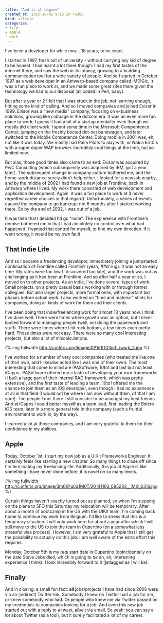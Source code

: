 ```yaml
---
title: "And so it begins"
created_at: 2015-10-01 9:15:24 +0200
kind: article
categories: 
- life
- apple
- work
---
```


I've been a developer for while now... 18 years, to be exact. 

I started in 1997, fresh out of university - without carrying any kid of degree, to be honest. I had learnt a lot there though: I had my first tastes of the internet there, and saw the web in its infancy, growing to a budding communication tool for a wide variety of people. And so I started in October 1997 as a web developer in an Antwerp-based company called iM@Gic. It was a fun place to work at, and we made some great sites there given the technology we had to our disposal (all coded in Perl, baby). 

<!-- more -->

But after a year or 2 I felt that I was stuck in the job, not learning enough, hitting some kind of ceiling. And so I moved companies and joined Evisor in 1999. Evisor was a "new media" company, focusing on e-business solutions, growing like cabbage in the dotcom era. It was an even more fun place to work; I guess it had a bit of a startup mentality even though we mostly did client work. I spent some time in the Microsoft Compentence Center, jumping on the freshly booted dot-net bandwagon, and later switched to the Mobile Competence Center. Doing mobile in 2001 was, eh, not like it was today. We mostly had Palm Pilots to play with, or Nokia 6510's with a super duper WAP browser. Incredibly cool things at the time, but so limited now. 

But alas, those good times also came to an end: Evisor was acquired by PwC Consulting (which subsequently was acquired by IBM, just a year later). The subsequent change in company culture bothered me, and the home-work distance surely didn't help either. I looked for a new job nearby, and by the middle of 2002 I had found a new job at Frontline, back in Antwerp where I lived. My work there consisted of web development and application development. Again, it was a fun place to work at (I never regretted career choices in that regard). Unfortunately, a series of events caused the company to go bankrupt not 6 months after I started working there. So by the end of 2002, I was out of a job.

It was then that I decided I'd go "indie". The expierence with Frontline's demise bothered me in that I had absolutely no control over what had happened. I wanted that control for myself, to find my own direction. If it went wrong, it would be my own fault.

## That Indie Life

And so I became a freelancing developer, immediately joining a jumpstarted continuation of Frontline called Frontlink (yeah, ##shrug). It was not an easy time. My rates were too low (I discovered too late), and the work was not as challenging as it had been at Frontline. And so after half a year or so, I moved on to other projects. As an indie, I've done several types of work. Small projects, on a pretty casual basis working with or through former collegues. But also larger projects, more formal ones, with important bid phases before actual work. I also worked on "time and material" stints for companies, doing all kinds of work for them and their clients. 

I've been doing that indie/freelancing work for almost 13 years now. I think I've done well. There were times where growth was an option, but I never looked forward to managing people (well, not doing the paperwork and stuff). There were times where I hit rock bottom, a few times even pretty hard. Those times were not easy. There were so many cool interesting projects, but also a lot of miscalculations. 

{% img fullwidth http://c.inferis.org/image/0P1n1t1G3m1L/work_2.jpg %}

I've worked for a number of very cool companies (who treated me like one of their own, and I likewise acted like I was one of their own). The most interesting that come to mind are iPASoftware, 10to1 and last but not least iCapps. iPASoftware offered me a taste of developing your own frameworks (I built a large part of their internal RAD framework, which was pretty extensive), and the first taste of leading a team. 10to1 offered me the chance to join them as an iOS developer, even though I had no experience at all in that field (I would not be where I am now without them, of that I am sure). The people I met there I still consider to be amongst my best friends. And at iCapps I could better myself as a team lead, first leading the Bolero iOS team, later in a more general role in the company (such a fruitful environment to work in, by the way). 

I learned a lot at those companies, and I am very grateful to them for their confidence in my abilities. 

## Apple 

Today, October 1st, I start my new job as a UIKit Frameworks Engineer. It certainly feels like starting a new chapter. So many things to close off since I'm terminating my freelancing life. Additionally, this job at Apple is like something I have never done before, it is novel on so many levels. 

{% img fullwidth http://c.inferis.org/image/3m0G1u0g1M0T/20141103_095233__IMG_0316.jpg %}

Certain things haven't exactly turned out as planned, so when I'm stepping on the plane to SFO this Saturday my relocation will be temporary. After about a month of bootcamp in the US with the UIKit team, I'm coming back home to continue my work from Belgium. I'd like to stress that this is a temporary situation: I will only work here for about a year after which I will still move to the US to join the team in Cupertino (on a somewhat less stressful visa process). However, I am very grateful to Apple that I still get the possibility to actually do this job: I am well aware of the extra effort this requires.

Monday, October 5th is my *real* start date in Cupertino (coincidentally on the date Steve Jobs died, which is going to be an, eh, interesting experience I think). I look incredibly forward to it (jetlagged as I will be).

## Finally

And in closing, a small fun fact: **all** jobs/projects I have had since 2008 were via an (indirect) Twitter link. Somebody I knew on Twitter had a job for me, or knew somebody who had. Or people who knew me via Twitter passed on my credentials to companies looking for a job. And even this new job started out with a reply to a tweet, albeit via email. So yeah: you can say a lot about Twitter (as a tool), but it surely facilitated a lot of my career. 